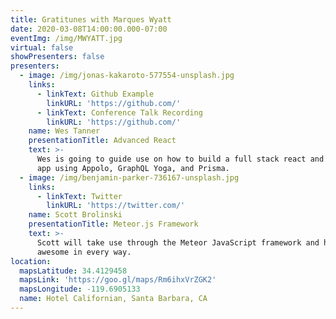 ```yaml
---
title: Gratitunes with Marques Wyatt
date: 2020-03-08T14:00:00.000-07:00
eventImg: /img/MWYATT.jpg
virtual: false
showPresenters: false
presenters:
  - image: /img/jonas-kakaroto-577554-unsplash.jpg
    links:
      - linkText: Github Example
        linkURL: 'https://github.com/'
      - linkText: Conference Talk Recording
        linkURL: 'https://github.com/'
    name: Wes Tanner
    presentationTitle: Advanced React
    text: >-
      Wes is going to guide use on how to build a full stack react and graphql
      app using Appolo, GraphQL Yoga, and Prisma.
  - image: /img/benjamin-parker-736167-unsplash.jpg
    links:
      - linkText: Twitter
        linkURL: 'https://twitter.com/'
    name: Scott Brolinski
    presentationTitle: Meteor.js Framework
    text: >-
      Scott will take use through the Meteor JavaScript framework and how it’s
      awesome in every way.
location:
  mapsLatitude: 34.4129458
  mapsLink: 'https://goo.gl/maps/Rm6ihxVrZGK2'
  mapsLongitude: -119.6905133
  name: Hotel Californian, Santa Barbara, CA
---
```


